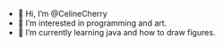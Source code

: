 - 👋 Hi, I’m @CelineCherry
- 👀 I’m interested in programming and art.
- 🌱 I’m currently learning java and how to draw figures.
